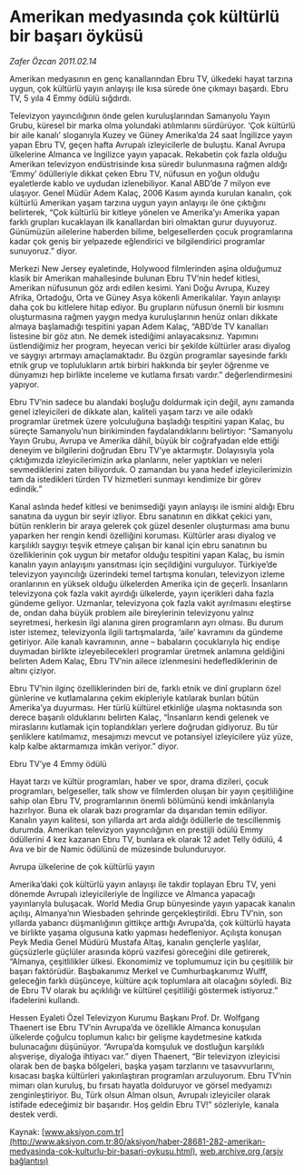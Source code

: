 # Amerikan medyasında çok kültürlü bir başarı öyküsü

*Zafer Özcan 2011.02.14*

<font class="agenda2NewsSpot">
 Amerikan medyasının en genç kanallarından Ebru TV, ülkedeki hayat tarzına uygun, çok kültürlü yayın anlayışı ile kısa sürede öne çıkmayı başardı. Ebru TV, 5 yıla 4 Emmy ödülü sığdırdı.
</font>
<font class="newsDetail">
 <p>
  <p class="MsoNormal">
   Televizyon yayıncılığının önde gelen kuruluşlarından Samanyolu Yayın Grubu, küresel bir marka olma yolundaki atılımlarını sürdürüyor. ‘Çok kültürlü bir aile kanalı’ sloganıyla Kuzey ve Güney Amerika’da 24 saat İngilizce yayın yapan Ebru TV, geçen hafta Avrupalı izleyicilerle de buluştu. Kanal Avrupa ülkelerine Almanca ve İngilizce yayın yapacak. Rekabetin çok fazla olduğu Amerikan televizyon endüstrisinde kısa süredir bulunmasına rağmen aldığı ‘Emmy’ ödülleriyle dikkat çeken Ebru TV, nüfusun en yoğun olduğu eyaletlerde kablo ve uydudan izlenebiliyor. Kanal ABD’de 7 milyon eve ulaşıyor. Genel Müdür Adem Kalaç, 2006 Kasım ayında kurulan kanalın, çok kültürlü Amerikan yaşam tarzına uygun yayın anlayışı ile öne çıktığını belirterek, “Çok kültürlü bir kitleye yönelen ve Amerika’yı Amerika yapan farklı grupları kucaklayan ilk kanallardan biri olmaktan gurur duyuyoruz. Günümüzün ailelerine haberden bilime, belgesellerden çocuk programlarına kadar çok geniş bir yelpazede eğlendirici ve bilgilendirici programlar sunuyoruz.” diyor.
  </p>
  <p class="MsoNormal">
   Merkezi New Jersey eyaletinde, Holywood filmlerinden aşina olduğumuz klasik bir Amerikan mahallesinde bulunan Ebru TV’nin hedef kitlesi, Amerikan nüfusunun göz ardı edilen kesimi. Yani Doğu Avrupa, Kuzey Afrika, Ortadoğu, Orta ve Güney Asya kökenli Amerikalılar. Yayın anlayışı daha çok bu kitlelere hitap ediyor. Bu grupların nüfusun önemli bir kısmını oluşturmasına rağmen yaygın medya kuruluşlarının henüz onları dikkate almaya başlamadığı tespitini yapan Adem Kalaç, “ABD’de TV kanalları listesine bir göz atın. Ne demek istediğimi anlayacaksınız. Yapımını üstlendiğimiz her program, heyecan verici bir şekilde kültürler arası diyalog ve saygıyı artırmayı amaçlamaktadır. Bu özgün programlar sayesinde farklı etnik grup ve toplulukların artık birbiri hakkında bir şeyler öğrenme ve dünyamızı hep birlikte inceleme ve kutlama fırsatı vardır.” değerlendirmesini yapıyor.
   <span>
   </span>
  </p>
  <p class="MsoNormal">
   Ebru TV’nin sadece bu alandaki boşluğu doldurmak için değil, aynı zamanda genel izleyicileri de dikkate alan, kaliteli yaşam tarzı ve aile odaklı programlar üretmek üzere yolculuğuna başladığı tespitini yapan Kalaç, bu süreçte Samanyolu’nun birikiminden faydalandıklarını belirtiyor: “Samanyolu Yayın Grubu, Avrupa ve Amerika dâhil, büyük bir coğrafyadan elde ettiği deneyim ve bilgilerini doğrudan Ebru TV’ye aktarmıştır. Dolayısıyla yola çıktığımızda izleyicilerimizin arka planlarını, neler yaptıkları ve neleri sevmediklerini zaten biliyorduk. O zamandan bu yana hedef izleyicilerimizin tam da istedikleri türden TV hizmetleri sunmayı kendimize bir görev edindik.”
  </p>
  <p class="MsoNormal">
   Kanal aslında hedef kitlesi ve benimsediği yayın anlayışı ile ismini aldığı Ebru sanatına da uygun bir seyir izliyor. Ebru sanatının en dikkat çekici yanı, bütün renklerin bir araya gelerek çok güzel desenler oluşturması ama bunu yaparken her rengin kendi özelliğini koruması. Kültürler arası diyalog ve karşılıklı saygıyı teşvik etmeye çalışan bir kanal için ebru sanatının bu özelliklerinin çok uygun bir metafor olduğu tespitini yapan Kalaç, bu ismin kanalın yayın anlayışını yansıtması için seçildiğini vurguluyor. Türkiye’de televizyon yayıncılığı üzerindeki temel tartışma konuları, televizyon izleme oranlarının en yüksek olduğu ülkelerden Amerika için de geçerli. İnsanların televizyona çok fazla vakit ayırdığı ülkelerde, yayın içerikleri daha fazla gündeme geliyor. Uzmanlar, televizyona çok fazla vakit ayrılmasını eleştirse de, ondan daha büyük problem aile bireylerinin televizyonu yalnız seyretmesi, herkesin ilgi alanına giren programların ayrı olması. Bu durum ister istemez, televizyonla ilgili tartışmalarda, ‘aile’ kavramını da gündeme getiriyor. Aile kanalı kavramının, anne – babaların çocuklarıyla hiç endişe duymadan birlikte izleyebilecekleri programlar üretmek anlamına geldiğini belirten Adem Kalaç, Ebru TV’nin ailece izlenmesini hedeflediklerinin de altını çiziyor.
  </p>
  <p class="MsoNormal">
   Ebru TV’nin ilginç özelliklerinden biri de, farklı etnik ve dinî grupların özel günlerine ve kutlamalarına çekim ekipleriyle katılarak bunları bütün Amerika’ya duyurması. Her türlü kültürel etkinliğe ulaşma noktasında son derece başarılı olduklarını belirten Kalaç, “İnsanların kendi gelenek ve miraslarını kutlamak için toplandıkları yerlere doğrudan gidiyoruz. Bu tür şenliklere katılmamız, mesajımızı mevcut ve potansiyel izleyicilere yüz yüze, kalp kalbe aktarmamıza imkân veriyor.” diyor.
  </p>
  <p class="MsoNormal">
  </p>
  <p class="MsoNormal">
   Ebru TV’ye 4 Emmy ödülü
  </p>
  <p class="MsoNormal">
   Hayat tarzı ve kültür programları, haber ve spor, drama dizileri, çocuk programları, belgeseller, talk show ve filmlerden oluşan bir yayın çeşitliliğine sahip olan Ebru TV, programlarının önemli bölümünü kendi imkânlarıyla hazırlıyor. Buna ek olarak bazı programlar da dışarıdan temin ediliyor. Kanalın yayın kalitesi, son yıllarda art arda aldığı ödüllerle de tescillenmiş durumda. Amerikan televizyon yayıncılığının en prestijli ödülü Emmy ödüllerini 4 kez kazanan Ebru TV, bunlara ek olarak 12 adet Telly ödülü, 4 Ava ve bir de Namic ödülünü de müzesinde bulunduruyor.
  </p>
  <p class="MsoNormal">
  </p>
  <p class="MsoNormal">
   Avrupa ülkelerine de çok kültürlü yayın
  </p>
  <p class="MsoNormal">
   Amerika’daki çok kültürlü yayın anlayışı ile takdir toplayan Ebru TV, yeni dönemde Avrupalı izleyicileriyle de İngilizce ve Almanca yapacağı yayınlarıyla buluşacak. World Media Grup bünyesinde yayın yapacak kanalın açılışı, Almanya’nın Wiesbaden şehrinde gerçekleştirildi. Ebru TV’nin, son yıllarda yabancı düşmanlığının gittikçe arttığı Avrupa’da, çok kültürlü hayata ve birlikte yaşama olgusuna katkı yapması hedefleniyor. Açılışta konuşan Peyk Media Genel Müdürü Mustafa Altaş, kanalın gençlerle yaşlılar, güçsüzlerle güçlüler arasında köprü vazifesi göreceğini dile getirerek, “Almanya, çeşitlilikler ülkesi. Ekonomimiz ve toplumumuz için bu çeşitlilik bir başarı faktörüdür. Başbakanımız Merkel ve Cumhurbaşkanımız Wulff, geleceğin farklı düşünceye, kültüre açık toplumlara ait olacağını söyledi. Biz de Ebru TV olarak bu açıklılığı ve kültürel çeşitliliği göstermek istiyoruz.” ifadelerini kullandı.
   <span>
   </span>
  </p>
  <p class="MsoNormal">
   Hessen Eyaleti Özel Televizyon Kurumu Başkanı Prof. Dr. Wolfgang Thaenert ise Ebru TV’nin Avrupa’da ve özellikle Almanca konuşulan ülkelerde çoğulcu toplumun kalıcı bir gelişme kaydetmesine katkıda bulunacağını düşünüyor. “Avrupa’da komşuluk ve dostluğun karşılıklı alışverişe, diyaloğa ihtiyacı var.” diyen Thaenert, “Bir televizyon izleyicisi olarak ben de başka bölgeleri, başka yaşam tarzlarını ve tasavvurlarını, kısacası başka kültürleri yakınlaştıran programları arzuluyorum. Ebru TV’nin mimarı olan kuruluş, bu fırsatı hayatla dolduruyor ve görsel medyamızı zenginleştiriyor. Bu, Türk olsun Alman olsun, Avrupalı izleyiciler olarak istifade edeceğimiz bir başarıdır. Hoş geldin Ebru TV!” sözleriyle, kanala destek verdi.
  </p>
 </p>
</font>

Kaynak: [www.aksiyon.com.tr](http://www.aksiyon.com.tr:80/aksiyon/haber-28681-282-amerikan-medyasinda-cok-kulturlu-bir-basari-oykusu.html), [web.archive.org (arşiv bağlantısı)](http://web.archive.org/web/20110218222522/http://www.aksiyon.com.tr:80/aksiyon/haber-28681-282-amerikan-medyasinda-cok-kulturlu-bir-basari-oykusu.html)
